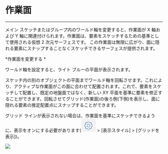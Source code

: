 

# 作業面

---

メイン スケッチまたはグループ内のワールド軸を変更すると、作業面が X 軸および Y 軸に関連付けられます。作業面は、要素をスケッチするための基準として使用される仮想 2 次元サーフェスです。 この作業面は無限に広がり、面に隠れる要素にスナップすることなくスケッチできるサーフェスが提供されます。

*作業面を変更する *

ワールド軸を設定すると、ライト ブルーの平面が表示されます。

スケッチ内の別のオブジェクトの平面までワールド軸を回転させます。これにより、アクティブな作業面がこの面に合わせて配置されます。これで、要素をスケッチして配置し、既定の地盤面ではなく、新しい XY 平面を基準に要素を修正することができます。回転させてグリッド(作業面)の後ろ側(下側)を表示し、面に隠れる要素の推定配置点にスナップすることができます。

グリッド ラインが表示されない場合は、作業面を基準にスケッチできるように、表示をオンにする必要があります(![](Images/GUID-F12CB419-C270-4B9C-B3C9-5E5B4099B168-low.png) > [表示スタイル] > [グリッドを表示])。

![](Images/GUID-CCDC46EF-8523-430C-8B6E-074D6D5236E1-low.gif)


